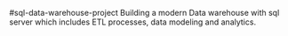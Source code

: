 #sql-data-warehouse-project
Building a modern Data warehouse with sql server which includes ETL processes, data modeling and analytics.
